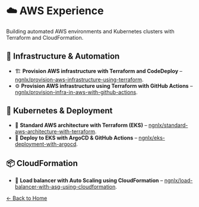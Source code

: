 # ☁️ AWS Experience

Building automated AWS environments and Kubernetes clusters with Terraform and CloudFormation.

## 🔧 Infrastructure & Automation
- 🏗️ **Provision AWS infrastructure with Terraform and CodeDeploy** – [ngnlx/provision-aws-infrastructure-using-terraform](https://github.com/ngnlx/provision-aws-infrastructure-using-terraform).
- ⚙️ **Provision AWS infrastructure using Terraform with GitHub Actions** – [ngnlx/provision-infra-in-aws-with-github-actions](https://github.com/ngnlx/provision-infra-in-aws-with-github-actions).

## 🐳 Kubernetes & Deployment
- 🐋 **Standard AWS architecture with Terraform (EKS)** – [ngnlx/standard-aws-architecture-with-terraform](https://github.com/ngnlx/standard-aws-architecture-with-terraform).
- 🚀 **Deploy to EKS with ArgoCD & GitHub Actions** – [ngnlx/eks-deployment-with-argocd](https://github.com/ngnlx/eks-deployment-with-argocd).

## 📦 CloudFormation
- 📯 **Load balancer with Auto Scaling using CloudFormation** – [ngnlx/load-balancer-with-asg-using-cloudformation](https://github.com/ngnlx/load-balancer-with-asg-using-cloudformation).

[← Back to Home](README.md)
